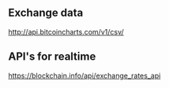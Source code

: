 ## Exchange data
http://api.bitcoincharts.com/v1/csv/

## API's for realtime
https://blockchain.info/api/exchange_rates_api